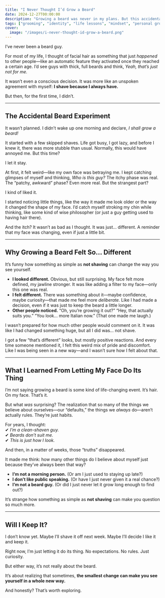 ```yaml
---
title: "I Never Thought I’d Grow a Beard"
date: 2024-12-27T00:00:00
description: "Growing a beard was never in my plans. But this accidental experiment taught me more about identity than I expected."
tags: ["grooming", "identity", "life lessons", "mindset", "personal growth", "self-discovery"]
cover:
  image: "/images/i-never-thought-id-grow-a-beard.png"
---
```

I’ve never been a beard guy.

For most of my life, I thought of facial hair as something that just *happened* to other people—like an automatic feature they activated once they reached a certain age. I’d see guys with thick, full beards and think, *Yeah, that’s just not for me.*

It wasn’t even a conscious decision. It was more like an unspoken agreement with myself: **I shave because I always have.**

But then, for the first time, I didn’t.

---

## **The Accidental Beard Experiment**

It wasn’t planned. I didn’t wake up one morning and declare, *I shall grow a beard!*

It started with a few skipped shaves. Life got busy, I got lazy, and before I knew it, there was more stubble than usual. Normally, this would have annoyed me. But this time?

I let it stay.

At first, it felt weird—like my own face was betraying me. I kept catching glimpses of myself and thinking, *Who is this guy?* The itchy phase was real. The “patchy, awkward” phase? Even more real. But the strangest part?

I kind of liked it.

I started noticing little things, like the way it made me look older or the way it changed the shape of my face. I’d catch myself stroking my chin while thinking, like some kind of wise philosopher (or just a guy getting used to having hair there).

And the itch? It wasn’t as bad as I thought. It was just… different. A reminder that my face was changing, even if just a little bit.

---

## **Why Growing a Beard Felt So… Different**

It’s funny how something as simple as **not shaving** can change the way you see yourself.

- **I looked different.** Obvious, but still surprising. My face felt more defined, my jawline stronger. It was like adding a filter to my face—only this one was real.
- **I felt different.** There was something about it—maybe confidence, maybe curiosity—that made me feel more *deliberate.* Like I had made a decision, even if it was just to keep the beard a little longer.
- **Other people noticed.** “Oh, you’re growing it out?” “Hey, that actually suits you.” “You look… more Italian now.” (That one made me laugh.) 

I wasn’t prepared for how much other people would comment on it. It was like I had changed something huge, but all I did was… not shave. 

I got a few “that’s different” looks, but mostly positive reactions. And every time someone mentioned it, I felt this weird mix of pride and discomfort. Like I was being seen in a new way—and I wasn’t sure how I felt about that.

---

## **What I Learned From Letting My Face Do Its Thing**

I’m not saying growing a beard is some kind of life-changing event. It’s hair. On my face. That’s it.

But what *was* surprising? The realization that so many of the things we believe about ourselves—our “defaults,” the things we *always* do—aren’t actually rules. They’re just habits.

For years, I thought:  
✔ *I’m a clean-shaven guy.*  
✔ *Beards don’t suit me.*  
✔ *This is just how I look.*

And then, in a matter of weeks, those “truths” disappeared.

It made me think: how many other things do I believe about myself just because they’ve always been that way? 

- **I’m not a morning person.** (Or am I just used to staying up late?)
- **I don’t like public speaking.** (Or have I just never given it a real chance?)
- **I’m not a beard guy.** (Or did I just never let it grow long enough to find out?)

It’s strange how something as simple as **not shaving** can make you question so much more.

---

## **Will I Keep It?**

I don’t know yet. Maybe I’ll shave it off next week. Maybe I’ll decide I like it and keep it. 

Right now, I’m just letting it do its thing. No expectations. No rules. Just curiosity.

But either way, it’s not really about the beard.

It’s about realizing that sometimes, **the smallest change can make you see yourself in a whole new way.**

And honestly? That’s worth exploring.